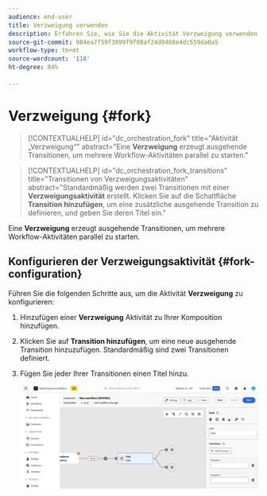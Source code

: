 ```yaml
---
audience: end-user
title: Verzweigung verwenden
description: Erfahren Sie, wie Sie die Aktivität Verzweigung verwenden
source-git-commit: 984ea7f59f3099f9f08af24d9468e4dc559da0a5
workflow-type: tm+mt
source-wordcount: '118'
ht-degree: 84%

---
```



# Verzweigung  {#fork}

>[!CONTEXTUALHELP]
>id="dc_orchestration_fork"
>title="Aktivität „Verzweigung“"
>abstract="Eine **Verzweigung** erzeugt ausgehende Transitionen, um mehrere Workflow-Aktivitäten parallel zu starten."

>[!CONTEXTUALHELP]
>id="dc_orchestration_fork_transitions"
>title="Transitionen von Verzweigungsaktivitäten"
>abstract="Standardmäßig werden zwei Transitionen mit einer **Verzweigungsaktivität** erstellt. Klicken Sie auf die Schaltfläche **Transition hinzufügen**, um eine zusätzliche ausgehende Transition zu definieren, und geben Sie deren Titel ein."

Eine **Verzweigung** erzeugt ausgehende Transitionen, um mehrere Workflow-Aktivitäten parallel zu starten.

## Konfigurieren der Verzweigungsaktivität {#fork-configuration}

Führen Sie die folgenden Schritte aus, um die Aktivität **Verzweigung** zu konfigurieren:

1. Hinzufügen einer **Verzweigung** Aktivität zu Ihrer Komposition hinzufügen.
1. Klicken Sie auf **Transition hinzufügen**, um eine neue ausgehende Transition hinzuzufügen. Standardmäßig sind zwei Transitionen definiert.
1. Fügen Sie jeder Ihrer Transitionen einen Titel hinzu.

   ![](../assets/fork.png)
